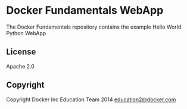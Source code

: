 Docker Fundamentals WebApp
==========================

The Docker Fundamentals repository contains the example Hello World Python WebApp

## License

Apache 2.0

## Copyright

Copyright Docker Inc Education Team 2014 <education2@docker.com>
